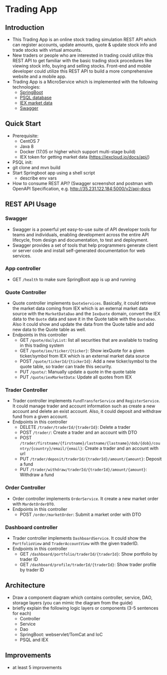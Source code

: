 # Trading App
## Introduction
- This Trading App is an online stock trading simulation REST API which can register accounts, update amounts, quote & update stock info 
and trade stocks with virtual amounts.
- New traders or people who are interested in trading could utilize this REST API to get familiar with the basic trading stock procedures like viewing stock info, 
buying and selling stocks. Front-end and mobile developer could utilize this REST API to build a more comprehensive website and a mobile app.
- Trading App is a MicroService which is implemented with the following technologies:
  - [SpringBoot](https://spring.io/projects/spring-boot)
  - [PSQL database](https://www.postgresql.org/)
  - [IEX market data](https://iexcloud.io/)
  - [Swagger](https://swagger.io/)
## Quick Start
- Prerequisite:
  - CentOS 7  
  - Java 8  
  - Docker (17.05 or higher which support multi-stage build)  
  - IEX token for getting market data (https://iexcloud.io/docs/api/)  
- PSQL init:
- git clone and mvn build
- Start Springboot app using a shell script
  - describe env vars
- How to consume REST API? (Swagger screenshot and postman with OpenAPI Specification, e.g. http://35.231.122.184:5000/v2/api-docs

## REST API Usage
### Swagger
- Swagger is a powerful yet easy-to-use suite of API developer tools for teams and individuals, enabling development across the entire API lifecycle, from design and documentation, to test and deployment.
- Swagger provides a set of tools that help programmers generate client or server code and install self-generated documentation for web services.
### App controller
- GET `/health` to make sure SpringBoot app is up and running
### Quote Controller
- Quote controller implements `QuoteServices`. Basically, it could retrieve the market data coming from IEX which is an external market data source with the `MarketDataDao` and the `IexQuote` domain, 
convert the IEX data to the `Quote` data and save it in the Quote table with the `QuoteDao`. Also it could show and update the data from the Quote table and add new data to the Quote table as well.
- Endpoints in this controller
  - GET `/quote/dailyList`: list all securities that are available to trading in this trading system
  - GET `/quote/iex/ticker/{ticker}`: Show iexQuote for a given ticker/symbol from IEX which is an external market data source
  - POST `/quote/tickerId/{tickerId}`: Add a new ticker/symbol to the quote table, so trader can trade this security.
  - PUT `/quote/`: Manually update a quote in the quote table
  - PUT `/quote/iexMarketData`: Update all quotes from IEX
### Trader Controller
- Trader controller implements `FundTransferService` and `RegisterService`. It could manage trader and account information such as create a new account and delete an exist account.
Also, it could deposit and withdraw fund from a given account.
- Endpoints in this controller
  - DELETE `/trader/traderId/{traderId}`: Delete a trader
  - POST `/trader/`: Create a trader and an account with DTO
  - POST `/trader/firstname/{firstname}/lastname/{lastname}/dob/{dob}/country/{country}/email/{email}`: Create a trader and an account with url
  - PUT `/trader/deposit/traderId/{traderId}/amount/{amount}`: Deposit a fund
  - PUT `/trader/withdraw/traderId/{traderId}/amount/{amount}`: Withdraw a fund
### Order Controller
- Order controller implements `OrderService`. It create a new market order with `MardetOrderDTO`.
- Endpoints in this controller
  - POST `/order/marketOrder`: Submit a market order with DTO
### Dashboard controller
- Trader controller implements `DashboardService`. It could show the `PortfolioView` and `TraderAccountView` with the given traderID.
- Endpoints in this controller
  - GET `/dashboard/portfolio/traderId/{traderId}`: Show portfolio by trader ID
  - GET `/dashboard/profile/traderId/{traderId}`: Show trader profile by trader ID

## Architecture
- Draw a component diagram which contains controller, service, DAO, storage layers (you can mimic the diagram from the guide)
- briefly explain the following logic layers or components (3-5 sentences for each)
  - Controller 
  - Service
  - Dao
  - SpringBoot: webservlet/TomCat and IoC
  - PSQL and IEX

## Improvements
- at least 5 improvements
